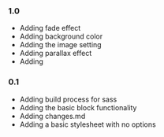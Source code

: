 ### 1.0
* Adding fade effect
* Adding background color
* Adding the image setting
* Adding parallax effect
* Adding 

### 0.1
* Adding build process for sass
* Adding the basic block functionality
* Adding changes.md
* Adding a basic stylesheet with no options